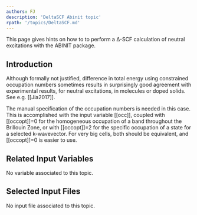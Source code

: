 ```yaml
---
authors: FJ
description: 'DeltaSCF Abinit topic'
rpath: '/topics/DeltaSCF.md'
---
```

<!--
This file is automatically generated by mksite.py. All changes will be lost.
Change the input yaml files or the python code
-->

This page gives hints on how to to perform a Δ-SCF calculation of neutral excitations with the ABINIT package.

## Introduction

Although formally not justified, difference in total energy using constrained
occupation numbers sometimes results in surprisingly good agreement with
experimental results, for neutral excitations, in molecules or doped solids.
See e.g. [[Jia2017]].

The manual specification of the occupation numbers is needed in this case.
This is accomplished with the input variable [[occ]], coupled with
[[occopt]]=0 for the homogeneous occupation of a band throughout the Brillouin
Zone, or with [[occopt]]=2 for the specific occupation of a state for a
selected k-wavevector. For very big cells, both should be equivalent, and
[[occopt]]=0 is easier to use.



## Related Input Variables

No variable associated to this topic.

## Selected Input Files

No input file associated to this topic.


